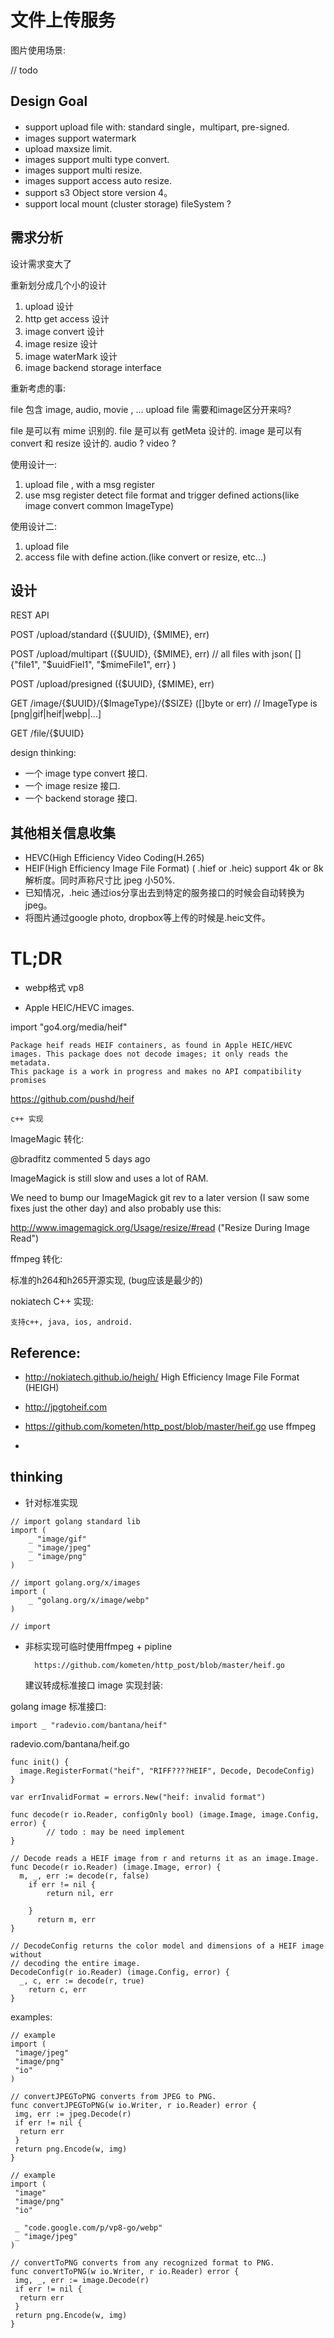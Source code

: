 # 文件上传服务

图片使用场景:

  // todo

## Design Goal

- support upload file with: standard single，multipart, pre-signed.
- images support watermark
- upload maxsize limit.
- images support multi type convert.
- images support multi resize.
- images support access auto resize.
- support s3 Object store version 4。
- support local mount (cluster storage) fileSystem ?

## 需求分析

  设计需求变大了

  重新划分成几个小的设计

  1. upload 设计
  2. http get access 设计
  3. image convert 设计
  4. image resize 设计
  5. image waterMark 设计
  6. image backend storage interface

重新考虑的事:

file 包含 image, audio, movie , ...
  upload file  需要和image区分开来吗?

  file 是可以有 mime 识别的.
  file 是可以有 getMeta 设计的.
  image 是可以有 convert 和 resize 设计的.
  audio ?
  video ?

使用设计一:

  1. upload file , with a msg register
  2. use msg register detect file format and trigger defined actions(like image convert common ImageType)

使用设计二:

  1. upload file
  2. access file with define action.(like convert or resize, etc...)

## 设计


REST API

POST	/upload/standard	({$UUID}, {$MIME}, err)

POST	/upload/multipart	({$UUID}, {$MIME}, err)
// all files with json( []{"file1", "$uuidFiel1", "$mimeFile1", err} )

POST	/upload/presigned	({$UUID}, {$MIME}, err)

GET   /image/{$UUID}/{$ImageType}/{$SIZE} ([]byte or err) // ImageType is [png|gif|heif|webp|...]

GET   /file/{$UUID}

design thinking:

- 一个 image type convert 接口.
- 一个 image resize 接口.
- 一个 backend storage 接口.

## 其他相关信息收集

- HEVC(High Efficiency Video Coding(H.265)
- HEIF(High Efficiency Image File Format) ( .hief or .heic) support 4k or 8k
  解析度。同时声称尺寸比 jpeg 小50%.
- 已知情况，.heic 通过ios分享出去到特定的服务接口的时候会自动转换为jpeg。
- 将图片通过google photo, dropbox等上传的时候是.heic文件。

# TL;DR

- webp格式 vp8

- Apple HEIC/HEVC images.

import "go4.org/media/heif"


    Package heif reads HEIF containers, as found in Apple HEIC/HEVC images. This package does not decode images; it only reads the metadata.
    This package is a work in progress and makes no API compatibility promises

https://github.com/pushd/heif

    c++ 实现

ImageMagic 转化:

@bradfitz commented 5 days ago

ImageMagick is still slow and uses a lot of RAM.

We need to bump our ImageMagick git rev to a later version (I saw some fixes just the other day) and also probably use this:

http://www.imagemagick.org/Usage/resize/#read ("Resize During Image Read")

ffmpeg 转化:

标准的h264和h265开源实现, (bug应该是最少的)

nokiatech C++ 实现:

    支持c++, java, ios, android.

## Reference:

- http://nokiatech.github.io/heigh/ High Efficiency Image File Format (HEIGH)
- http://jpgtoheif.com

- https://github.com/kometen/http_post/blob/master/heif.go use ffmpeg
-

## thinking

- 针对标准实现
```golang
// import golang standard lib
import (
	_ "image/gif"
	_ "image/jpeg"
	_ "image/png"
)

// import golang.org/x/images
import (
	_ "golang.org/x/image/webp"
)

// import

```
- 非标实现可临时使用ffmpeg + pipline

		https://github.com/kometen/http_post/blob/master/heif.go

	建议转成标准接口 image 实现封装:


golang image 标准接口:

```golang
import _ "radevio.com/bantana/heif"
```

radevio.com/bantana/heif.go
```golang
func init() {
  image.RegisterFormat("heif", "RIFF????HEIF", Decode, DecodeConfig)
}

var errInvalidFormat = errors.New("heif: invalid format")

func decode(r io.Reader, configOnly bool) (image.Image, image.Config, error) {
		// todo : may be need implement
}

// Decode reads a HEIF image from r and returns it as an image.Image.
func Decode(r io.Reader) (image.Image, error) {
  m, _, err := decode(r, false)
    if err != nil {
        return nil, err

    }
      return m, err
}

// DecodeConfig returns the color model and dimensions of a HEIF image without
// decoding the entire image.
DecodeConfig(r io.Reader) (image.Config, error) {
  _, c, err := decode(r, true)
    return c, err
}
```

examples:

```golang
// example
import (
 "image/jpeg"
 "image/png"
 "io"
)

// convertJPEGToPNG converts from JPEG to PNG.
func convertJPEGToPNG(w io.Writer, r io.Reader) error {
 img, err := jpeg.Decode(r)
 if err != nil {
  return err
 }
 return png.Encode(w, img)
}

// example
import (
 "image"
 "image/png"
 "io"

 _ "code.google.com/p/vp8-go/webp"
 _ "image/jpeg"
)

// convertToPNG converts from any recognized format to PNG.
func convertToPNG(w io.Writer, r io.Reader) error {
 img, _, err := image.Decode(r)
 if err != nil {
  return err
 }
 return png.Encode(w, img)
}
```
